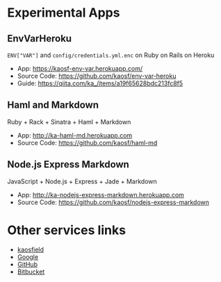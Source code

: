 # Experimental Apps

## EnvVarHeroku

`ENV["VAR"]` and `config/credentials.yml.enc` on Ruby on Rails on Heroku

- App: https://kaosf-env-var.herokuapp.com/
- Source Code: https://github.com/kaosf/env-var-heroku
- Guide: https://qiita.com/ka_/items/a19f65628bdc213fc8f5

## Haml and Markdown

Ruby + Rack + Sinatra + Haml + Markdown

* App: http://ka-haml-md.herokuapp.com
* Source Code: https://github.com/kaosf/haml-md

## Node.js Express Markdown

JavaScript + Node.js + Express + Jade + Markdown

* App: http://ka-nodejs-express-markdown.herokuapp.com
* Source Code: https://github.com/kaosf/nodejs-express-markdown

# Other services links

* [kaosfield](https://www.kaosfield.net)
* [Google](https://google.com)
* [GitHub](https://github.com/kaosf)
* [Bitbucket](https://bitbucket.org/kaosf)
